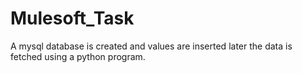 # Mulesoft_Task

A mysql database is created and values are inserted later the data is fetched using a python program. 

